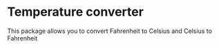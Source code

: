 # Temperature converter

This package allows you to convert Fahrenheit to Celsius and Celsius to Fahrenheit